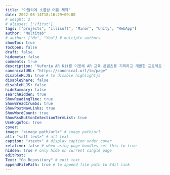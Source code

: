 ```yaml
---
title: "아뜰리에 소품샵 어플 제작"
date: 2022-08-14T18:16:29+09:00
# weight: 2
# aliases: ["/first"]
tags: ["projects", "illisoft", "Minor", "Unity", "WebApp"]
author: "Multitab"
# author: ["Me", "You"] # multiple authors
showToc: true
TocOpen: false
draft: false
hidemeta: false
comments: true
description: "Vuforia AR Kit를 이용해 AR 교육 콘텐츠를 기획하고 개발한 프로젝트 "
canonicalURL: "https://canonical.url/to/page"
disableHLJS: true # to disable highlightjs
disableShare: false
disableHLJS: false
hideSummary: false
searchHidden: true
ShowReadingTime: true
ShowBreadCrumbs: true
ShowPostNavLinks: true
ShowWordCount: true
ShowRssButtonInSectionTermList: true
UseHugoToc: true
cover:
image: "<image path/url>" # image path/url
alt: "<alt text>" # alt text
caption: "<text>" # display caption under cover
relative: false # when using page bundles set this to true
hidden: true # only hide on current single page
editPost:
Text: "Go Repository" # edit text
appendFilePath: true # to append file path to Edit link
---
```

